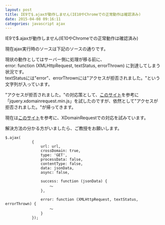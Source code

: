 ```yaml
---
layout: post
title: IE9で$.ajaxが動作しません(IE10やChromeでの正常動作は確認済み)
date: 2015-04-08 09:16:11
categories: javascript ajax
---
```

<p>IE9で$.ajaxが動作しません(IE10やChromeでの正常動作は確認済み)</p>

<p>現在ajax実行時のソースは下記のソースの通りです。</p>

<p>現状の動作としてはサーバー側に処理が移る前に、 <br>
error: function (XMLHttpRequest, textStatus, errorThrown)  に到達してしまう状況です。<br>
textStatusには"error"、errorThrownには"アクセスが拒否されました。"という文字列が入っています。</p>

<p>"アクセスが拒否されました。"の対応策として、<a href="http://jumbo-pit.seesaa.net/article/405203239.html" rel="nofollow">このサイト</a>を参考に「jquery.xdomainrequest.min.js」を試したのですが、依然として"アクセスが拒否されました。"が帰ってきます。</p>

<p>現在は<a href="http://dev.classmethod.jp/client-side/ie9-xdomainrequest-cors-bug" rel="nofollow">このサイト</a>を参考に、XDomainRequestでの対応を試みています。</p>

<p>解決方法の分かる方がいましたら、ご教授をお願いします。<br>
</p>

<pre class="lang-js prettyprint-override"><code>$.ajax(
            {
                url: url,
                crossDomain: true,
                type: 'GET',
                processData: false,
                contentType: false,
                data: jsonData,
                async: false,

                success: function (jsonData) {
                    ～
                },

                error: function (XMLHttpRequest, textStatus, errorThrown) {
                    ～
                }
            });
</code></pre>
